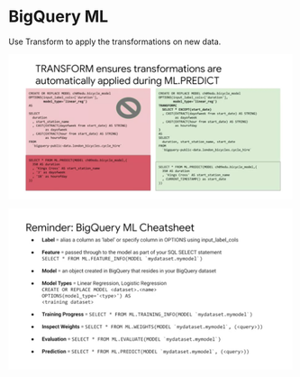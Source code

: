 # BigQuery ML

Use Transform to apply the transformations on new data.

![alt text](./imgs//w2/img5.png "Image")

![alt text](./imgs//w2/img6.png "Image")